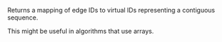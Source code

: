 Returns a mapping of edge IDs to virtual IDs representing a contiguous sequence.

This might be useful in algorithms that use arrays.
